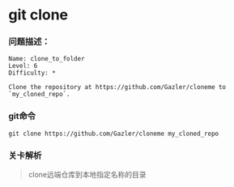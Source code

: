 # git clone

### 问题描述：

```text
Name: clone_to_folder
Level: 6
Difficulty: *

Clone the repository at https://github.com/Gazler/cloneme to `my_cloned_repo`.
```

### git命令

```shell
git clone https://github.com/Gazler/cloneme my_cloned_repo
```

### 关卡解析

> clone远端仓库到本地指定名称的目录